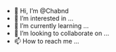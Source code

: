- 👋 Hi, I’m @Chabnd
- 👀 I’m interested in ...
- 🌱 I’m currently learning ...
- 💞️ I’m looking to collaborate on ...
- 📫 How to reach me ...

<!---
Chabnd/Chabnd is a ✨ special ✨ repository because its `README.md` (this file) appears on your GitHub profile.
You can click the Preview link to take a look at your changes.
--->
